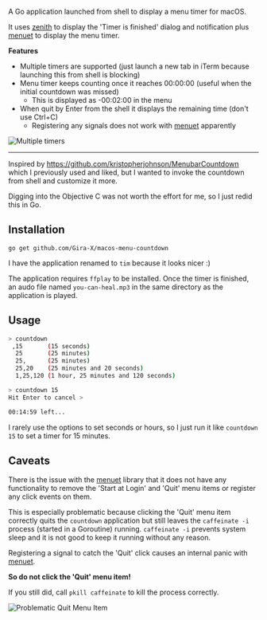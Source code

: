 A Go application launched from shell to display a menu timer for macOS.

It uses [zenith](https://github.com/ncruces/zenity) to display the 'Timer is finished' dialog and
notification plus [menuet](https://github.com/caseymrm/menuet) to display the menu timer.

**Features**

* Multiple timers are supported (just launch a new tab in iTerm because launching this from shell is blocking)
* Menu timer keeps counting once it reaches 00:00:00 (useful when the initial countdown was missed)
  * This is displayed as -00:02:00 in the menu
* When quit by Enter from the shell it displays the remaining time (don't use Ctrl+C)
  * Registering any signals does not work with [menuet](https://github.com/caseymrm/menuet) apparently

![Multiple timers](https://raw.githubusercontent.com/Gira-X/macos-menu-countdown/master/readme-images/multiple-timers.png)

---

Inspired by https://github.com/kristopherjohnson/MenubarCountdown which I previously used and liked,
but I wanted to invoke the countdown from shell and customize it more.

Digging into the Objective C was not worth the effort for me, so I just redid this in Go.


## Installation

`go get github.com/Gira-X/macos-menu-countdown`

I have the application renamed to `tim` because it looks nicer :)

The application requires `ffplay` to be installed.
Once the timer is finished, an audo file named `you-can-heal.mp3` in the same directory as the application is played.


## Usage

```bash
> countdown
 ,15       (15 seconds)
  25       (25 minutes)
  25,      (25 minutes)
  25,20    (25 minutes and 20 seconds)
  1,25,120 (1 hour, 25 minutes and 120 seconds)

> countdown 15
Hit Enter to cancel >

00:14:59 left...
```

I rarely use the options to set seconds or hours, so I just run it like `countdown 15` to set a timer for 15 minutes.

## Caveats

There is the issue with the [menuet](https://github.com/caseymrm/menuet) library that it does not have any 
functionality to remove the 'Start at Login' and 'Quit' menu items or register any click events on them.

This is especially problematic because clicking the 'Quit' menu item correctly quits the `countdown` application 
but still leaves the `caffeinate -i` process (started in a Goroutine) running.
`caffeinate -i` prevents system sleep and it is not good to keep it running without any reason.

Registering a signal to catch the 'Quit' click causes an internal panic with 
[menuet](https://github.com/caseymrm/menuet).

**So do not click the 'Quit' menu item!**

If you still did, call `pkill caffeinate` to kill the process correctly.

![Problematic Quit Menu Item](https://raw.githubusercontent.com/Gira-X/macos-menu-countdown/master/readme-images/menu.png)
